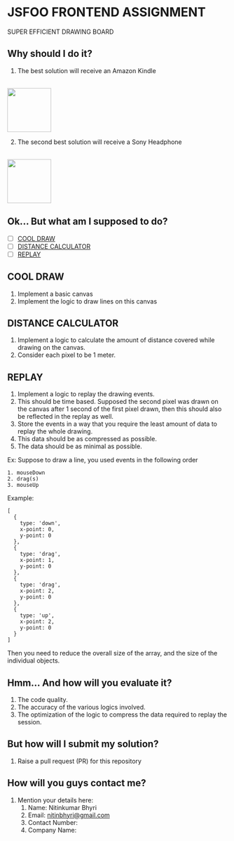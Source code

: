 # JSFOO FRONTEND ASSIGNMENT

SUPER EFFICIENT DRAWING BOARD

## Why should I do it?
1. The best solution will receive an Amazon Kindle
<br /><br />
<img src="https://images-na.ssl-images-amazon.com/images/I/51hrdzXLUHL.jpg" width=100>

2. The second best solution will receive a Sony Headphone
<br /><br />
<img src="https://brain-images-ssl.cdn.dixons.com/4/9/10145294/u_10145294.jpg" width=100>

## Ok... But what am I supposed to do?
  - [ ] [COOL DRAW](#cool-draw)
  - [ ] [DISTANCE CALCULATOR](#distance-calculator)
  - [ ] [REPLAY](#replay)

## COOL DRAW
1. Implement a basic canvas
2. Implement the logic to draw lines on this canvas

## DISTANCE CALCULATOR
1. Implement a logic to calculate the amount of distance covered while drawing on the canvas.
2. Consider each pixel to be 1 meter.

## REPLAY
1. Implement a logic to replay the drawing events.
2. This should be time based. Supposed the second pixel was drawn on the canvas after 1 second of the first pixel drawn, then this should also be reflected in the replay as well.
2. Store the events in a way that you require the least amount of data to replay the whole drawing.
3. This data should be as compressed as possible.
4. The data should be as minimal as possible.

Ex: Suppose to draw a line, you used events in the following order

    1. mouseDown
    2. drag(s)
    3. mouseUp
Example: 
```
[
  {
    type: 'down',
    x-point: 0,
    y-point: 0
  },
  {
    type: 'drag',
    x-point: 1,
    y-point: 0
  },
  {
    type: 'drag',
    x-point: 2,
    y-point: 0
  },
  {
    type: 'up',
    x-point: 2,
    y-point: 0
  }
]
```
Then you need to reduce the overall size of the array, and the size of the individual objects.

## Hmm... And how will you evaluate it?
1. The code quality.
2. The accuracy of the various logics involved.
3. The optimization of the logic to compress the data required to replay the session.

## But how will I submit my solution?
1. Raise a pull request (PR) for this repository

## How will you guys contact me?
1. Mention your details here:
    1. Name: Nitinkumar Bhyri
    2. Email: nitinbhyri@gmail.com
    3. Contact Number:
    4. Company Name: 
